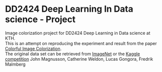 # DD2424 Deep Learning In Data science - Project
Image colorization project for DD2424 Deep Learning in Data science at KTH. <br>
This is an attempt on reproducing the experiment and result from the paper [Colorful Image Colorization](https://arxiv.org/pdf/1603.08511.pdf).<br>
The original data set can be retrieved from [ImageNet](http://www.image-net.org/download-imageurls "Original source") or the [Kaggle competition](https://www.kaggle.com/c/imagenet-object-localization-challenge/data)
John Magnusson, Catherine Weldon, Lucas Gongora, Fredrik Malmberg
